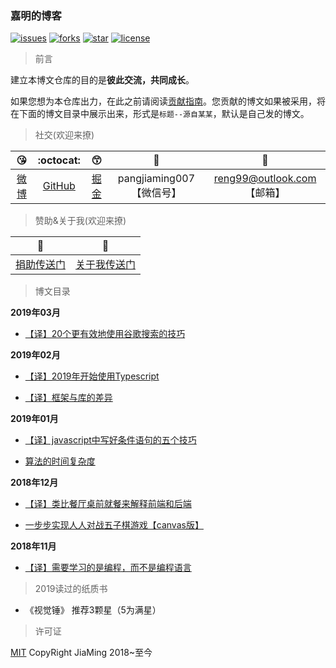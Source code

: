 ### 嘉明的博客

[![issues](https://img.shields.io/github/issues/reng99/blogs.svg)](https://github.com/reng99/blogs/issues)
[![forks](https://img.shields.io/github/forks/reng99/blogs.svg)](https://github.com/reng99/blogs/network/members)
[![star](https://img.shields.io/github/stars/reng99/blogs.svg)](https://github.com/reng99/blogs/stargazers)
[![license](https://img.shields.io/github/license/reng99/blogs.svg)](https://github.com/reng99/blogs/blob/master/LICENSE)

> 前言

建立本博文仓库的目的是**彼此交流，共同成长**。

如果您想为本仓库出力，在此之前请阅读[贡献指南](./CONTRIBUTING.md)。您贡献的博文如果被采用，将在下面的博文目录中展示出来，形式是`标题--源自某某`，默认是自己发的博文。

> 社交(欢迎来撩)

|:kissing_heart:|:octocat:|:kissing_smiling_eyes:|:see_no_evil:|:postbox:|
|:-:|:-:|:-:|:-:|:-:|
|[微博](https://weibo.com/reng99)|[GitHub](https://github.com/reng99)|[掘金](https://juejin.im/user/5a00493f5188252c224d6475)|pangjiaming007【微信号】|reng99@outlook.com【邮箱】|

> 赞助&关于我(欢迎来撩)

|:heartbeat:|:running:|
|:-:|:-:|
|[捐助传送门](./src/other/donate.md)|[关于我传送门](./src/other/resume.md)|


> 博文目录

**2019年03月**

- [【译】20个更有效地使用谷歌搜索的技巧](https://github.com/reng99/blogs/issues/9)

**2019年02月**

- [【译】2019年开始使用Typescript](https://github.com/reng99/blogs/issues/8)

- [【译】框架与库的差异](https://github.com/reng99/blogs/issues/7)

**2019年01月**

- [【译】javascript中写好条件语句的五个技巧 ](https://github.com/reng99/blogs/issues/6)

- [算法的时间复杂度](https://github.com/reng99/blogs/issues/5)

**2018年12月**

- [【译】类比餐厅桌前就餐来解释前端和后端](https://github.com/reng99/blogs/issues/4)

- [一步步实现人人对战五子棋游戏【canvas版】](https://github.com/reng99/blogs/issues/3)

**2018年11月**

- [【译】需要学习的是编程，而不是编程语言](https://github.com/reng99/blogs/issues/1)

> 2019读过的纸质书

- 《视觉锤》 推荐3颗星（5为满星）

> 许可证

[MIT](./LICENSE) CopyRight JiaMing 2018~至今
